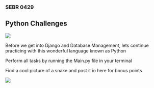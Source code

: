 ### SEBR 0429 

## Python Challenges 


![](https://www.siliconrepublic.com/wp-content/uploads/2016/02/Simpsons-main-718x523.png)

Before we get into Django and Database Management, lets continue practicing with this wonderful language known as Python


Perform all tasks by running the Main.py file in your terminal


Find a cool picture of a snake and post it in here for bonus points

![](https://qph.cf2.quoracdn.net/main-qimg-ad2df71f711af7f4f06641889b97e5cb-lq)